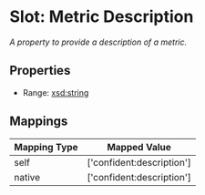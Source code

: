 # Slot: Metric Description
_A property to provide a description of a metric._



<!-- no inheritance hierarchy -->


## Properties

 * Range: [xsd:string](http://www.w3.org/2001/XMLSchema#string)



## Mappings

| Mapping Type | Mapped Value |
| ---  | ---  |
| self | ['confident:description'] |
| native | ['confident:description'] |






